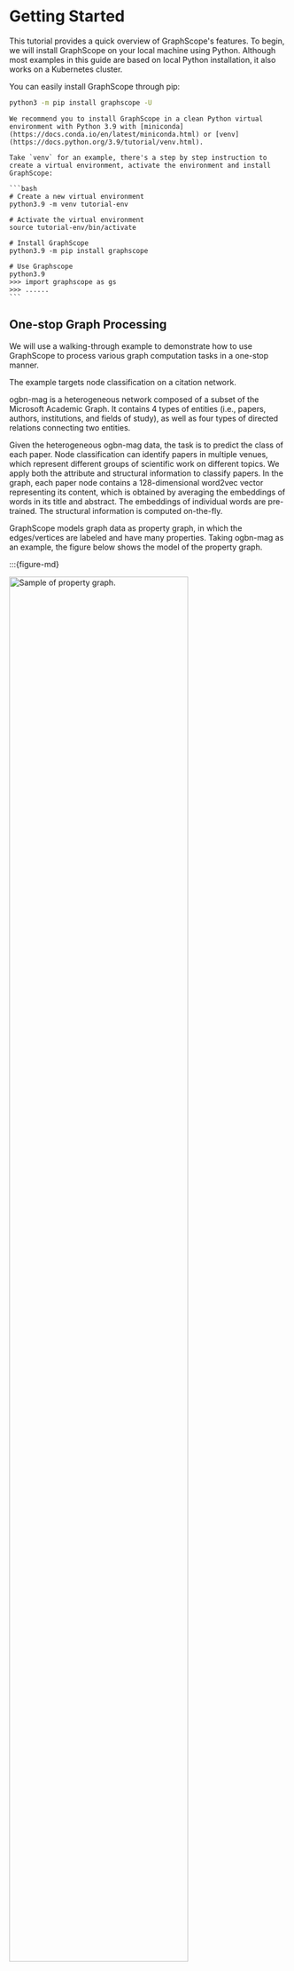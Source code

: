 # Getting Started

This tutorial provides a quick overview of GraphScope's features. 
To begin, we will install GraphScope on your local machine using Python. 
Although most examples in this guide are based on local Python installation, 
it also works on a Kubernetes cluster.

You can easily install GraphScope through pip:

```bash
python3 -m pip install graphscope -U
```

````{note}
We recommend you to install GraphScope in a clean Python virtual environment with Python 3.9 with [miniconda](https://docs.conda.io/en/latest/miniconda.html) or [venv](https://docs.python.org/3.9/tutorial/venv.html).

Take `venv` for an example, there's a step by step instruction to create a virtual environment, activate the environment and install GraphScope:

```bash
# Create a new virtual environment
python3.9 -m venv tutorial-env

# Activate the virtual environment
source tutorial-env/bin/activate

# Install GraphScope
python3.9 -m pip install graphscope

# Use Graphscope
python3.9
>>> import graphscope as gs
>>> ......
```

````


## One-stop Graph Processing

We will use a walking-through example to demonstrate how to use GraphScope to 
process various graph computation tasks in a one-stop manner.

The example targets node classification on a citation network.

ogbn-mag is a heterogeneous network composed of a subset of the Microsoft Academic Graph. It contains 4 types of entities (i.e., papers, authors, institutions, and fields of study), as well as four types of directed relations connecting two entities.

Given the heterogeneous ogbn-mag data, the task is to predict the class of each paper. Node classification can identify papers in multiple venues, which represent different groups of scientific work on different topics. We apply both the attribute and structural information to classify papers. In the graph, each paper node contains a 128-dimensional word2vec vector representing its content, which is obtained by averaging the embeddings of words in its title and abstract. The embeddings of individual words are pre-trained. The structural information is computed on-the-fly.

GraphScope models graph data as property graph, in which the edges/vertices are labeled and have many properties. Taking ogbn-mag as an example, the figure below shows the model of the property graph.

:::{figure-md}

<img src="../images/sample_pg.png"
     alt="Sample of property graph."
     width="80%">

Sample of property graph 
:::

This graph has four kinds of vertices, labeled as paper, author, institution, and field_of_study. There are four kinds of edges connecting them, each kind of edge has a label and specifies the vertex labels for its two ends. For example, cites edges connect two vertices labeled paper. Another example is writes, it requires the source vertex is labeled author and the destination is a paper vertex. All the vertices and edges may have properties. e.g., paper vertices have properties like features, publish year, subject label, etc.

````{dropdown} Import GraphScope and load a graph
To load this graph to GraphScope with our retrieval module, please use these code.

```python
import graphscope
from graphscope.dataset import load_ogbn_mag

g = load_ogbn_mag()
```
````

Interactive queries enable users to explore, examine, and present graph data in a flexible and in-depth manner, allowing them to find specific information quickly. GraphScope utilizes Gremlin, a high-level graph traversal language, for interactive queries and offers efficient execution at scale.


````{dropdown} Run interactive queries with Gremlin

In this example, we use graph traversal to count the number of papers two given authors have co-authored. To simplify the query, we assume the authors can be uniquely identified by ID 2 and 4307, respectively.


```python
# get the endpoint for submitting Gremlin queries on graph g.
interactive = graphscope.gremlin(g)

# count the number of papers two authors (with id 2 and 4307) have co-authored
papers = interactive.execute("g.V().has('author', 'id', 2).out('writes').where(__.in('writes').has('id', 4307)).count()").one()
```
````

Graph analytics is widely used in the real world. Many algorithms, like community detection, paths and connectivity, and centrality, have proven to be very useful in various businesses. GraphScope comes with a set of built-in algorithms, enabling users to easily analyze their graph data.

````{dropdown} Run analytical algorithms on the graph

Continuing our example, we first derive a subgraph by extracting publications within a specific time range from the entire graph (using Gremlin!). Then, we run k-core decomposition and triangle counting to generate the structural features of each paper node.

Please note that many algorithms may only work on homogeneous graphs. Therefore, to evaluate these algorithms on a property graph, we need to project it into a simple graph first.

```python
# extract a subgraph of publication within a time range
sub_graph = interactive.subgraph("g.V().has('year', gte(2014).and(lte(2020))).outE('cites')")

# project the projected graph to simple graph.
simple_g = sub_graph.project(vertices={"paper": []}, edges={"cites": []})

ret1 = graphscope.k_core(simple_g, k=5)
ret2 = graphscope.triangles(simple_g)

# add the results as new columns to the citation graph
sub_graph = sub_graph.add_column(ret1, {"kcore": "r"})
sub_graph = sub_graph.add_column(ret2, {"tc": "r"})
```
````

Graph neural networks (GNNs) combines superiority of both graph analytics and machine learning. GNN algorithms can compress both structural and attribute information in a graph into low-dimensional embedding vectors on each node. These embeddings can be further fed into downstream machine learning tasks.


````{dropdown} Prepare data and engine for learning

In our example, we train a Graph Convolutional Network (GCN) model to classify the nodes (papers) into 349 categories, each representing a venue (e.g., pre-print or conference). To accomplish this, we first launch a learning engine and construct a graph with features, following the previous step.

```python
# define the features for learning
paper_features = [f"feat_{i}" for i in range(128)]

paper_features.append("kcore")
paper_features.append("tc")

# launch a learning engine.
lg = graphscope.graphlearn(sub_graph, nodes=[("paper", paper_features)],
                  edges=[("paper", "cites", "paper")],
                  gen_labels=[
                      ("train", "paper", 100, (0, 75)),
                      ("val", "paper", 100, (75, 85)),
                      ("test", "paper", 100, (85, 100))
                  ])
```
````
Then we define the training process, and run it.


````{dropdown} Define the training process and run it

```python
try:
    # https://www.tensorflow.org/guide/migrate
    import tensorflow.compat.v1 as tf
    tf.disable_v2_behavior()
except ImportError:
    import tensorflow as tf

import graphscope.learning
from graphscope.learning.examples import EgoGraphSAGE
from graphscope.learning.examples import EgoSAGESupervisedDataLoader
from graphscope.learning.examples.tf.trainer import LocalTrainer

# supervised GCN.
def train_gcn(graph, node_type, edge_type, class_num, features_num,
              hops_num=2, nbrs_num=[25, 10], epochs=2,
              hidden_dim=256, in_drop_rate=0.5, learning_rate=0.01,
):
    graphscope.learning.reset_default_tf_graph()

    dimensions = [features_num] + [hidden_dim] * (hops_num - 1) + [class_num]
    model = EgoGraphSAGE(dimensions, act_func=tf.nn.relu, dropout=in_drop_rate)

    # prepare train dataset
    train_data = EgoSAGESupervisedDataLoader(
        graph, graphscope.learning.Mask.TRAIN,
        node_type=node_type, edge_type=edge_type, nbrs_num=nbrs_num, hops_num=hops_num,
    )
    train_embedding = model.forward(train_data.src_ego)
    train_labels = train_data.src_ego.src.labels
    loss = tf.reduce_mean(
        tf.nn.sparse_softmax_cross_entropy_with_logits(
            labels=train_labels, logits=train_embedding,
        )
    )
    optimizer = tf.train.AdamOptimizer(learning_rate=learning_rate)

    # prepare test dataset
    test_data = EgoSAGESupervisedDataLoader(
        graph, graphscope.learning.Mask.TEST,
        node_type=node_type, edge_type=edge_type, nbrs_num=nbrs_num, hops_num=hops_num,
    )
    test_embedding = model.forward(test_data.src_ego)
    test_labels = test_data.src_ego.src.labels
    test_indices = tf.math.argmax(test_embedding, 1, output_type=tf.int32)
    test_acc = tf.div(
        tf.reduce_sum(tf.cast(tf.math.equal(test_indices, test_labels), tf.float32)),
        tf.cast(tf.shape(test_labels)[0], tf.float32),
    )

    # train and test
    trainer = LocalTrainer()
    trainer.train(train_data.iterator, loss, optimizer, epochs=epochs)
    trainer.test(test_data.iterator, test_acc)

train_gcn(lg, node_type="paper", edge_type="cites",
          class_num=349,  # output dimension
          features_num=130,  # input dimension, 128 + kcore + triangle count
)
```
````


## Graph Interactive Query Quick Start

TBF

## Graph Analytics Quick Start

TBF

## Graph Learning Quick Start

TBF


